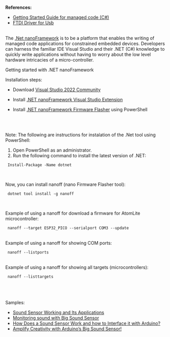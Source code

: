 **References:**
 <ul>
    <li><a href="https://docs.nanoframework.net/content/getting-started-guides/getting-started-managed.html">Getting Started Guide for managed code (C#)</a></li>
    <li><a href="https://ftdichip.com/drivers/">FTDI Driver for Usb</a></li>
    <br />
 </ul>



The [.Net nanoFramework](https://github.com/nanoframework) is to be a platform that enables the writing of managed code applications for constrained embedded devices. Developers can harness the familiar IDE Visual Studio and their .NET (C#) knowledge to quickly write applications without having to worry about the low level hardware intricacies of a micro-controller.

Getting started with .NET nanoFramework

Installation steps:

- Download [Visual Studio 2022 Community](https://visualstudio.microsoft.com/vs/community/)

- Install [.NET nanoFramework Visual Studio Extension](https://marketplace.visualstudio.com/items?itemName=nanoframework.nanoframework-vs2022-extension)

- Install [.NET nanoFramework Firmware Flasher](https://www.nuget.org/packages/nanoff) using PowerShell

<br />
<br />

Note: The following are instructions for instalation of the .Net tool using PowerShell:
   1. Open PowerShell as an administrator.
   2. Run the following command to install the latest version of .NET:

     Install-Package -Name dotnet

<br />

Now, you can install nanoff (nano Firmware Flasher tool):

     dotnet tool install -g nanoff

<br />

Example of using a nanoff for download a firmware for AtomLite microcontroller:

     nanoff --target ESP32_PICO --serialport COM3 --update
<br />
Example of using a nanoff for showing COM ports:

     nanoff --listports
<br />
Example of using a nanoff for showing all targets (microcontrollers):

     nanoff --listtargets  

<br />
<br />
<br />
Samples:

 <ul>
    <li><a href="https://robocraze.com/blogs/post/sound-sensor-working-and-its-applications">Sound Sensor Working and Its Applications</a></li>
    <li><a href="https://particle.hackster.io/cjacinto1/monitoring-sound-with-big-sound-sensor-53f9a5">Monitoring sound with Big Sound Sensor</a></li>
    <li><a href="https://circuitdigest.com/microcontroller-projects/interfacing-sound-sensor-with-arduino">How Does a Sound Sensor Work and how to Interface it with Arduino?</a></li>
    <li><a href="https://www.full-skills.com/arduino-uno-projects/amplify-creativity-with-arduinos-big-sound-sensor/">Amplify Creativity with Arduino’s Big Sound Sensor!</a></li>
  <br />
 </ul>







